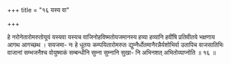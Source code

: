 +++
title = "१६ यस्य वा"

+++

हे नरोनेतारोमरुतोयूयं यस्यवा यस्यच वाजिनोहविष्मतोयजमानस्य हव्या हव्यानि हवींषि प्रतिवीतये भक्षणाय आगथ आगच्छथ । सयजमा- नः हे धूतयः कम्पयितारोमरुतः द्युम्नैर्धोतमानैरन्नैर्यशोभिर्वा उतापिच वाजसातिभिः वाजानां सम्भजनैश्च वोयुष्माकं सम्बन्धीनि सुम्ना सुम्नानि सुखा- नि अभिनशत् अभितोव्याप्नोति ॥ १६ ॥